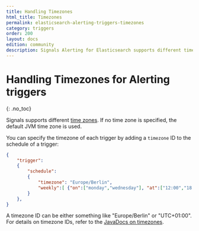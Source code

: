 ```yaml
---
title: Handling Timezones
html_title: Timezones
permalink: elasticsearch-alerting-triggers-timezones
category: triggers
order: 200
layout: docs
edition: community
description: Signals Alerting for Elasticsearch supports different timezones for triggers that control when a watch is executed.
---
```


<!--- Copyright 2020 floragunn GmbH -->

# Handling Timezones for Alerting triggers
{: .no_toc}

Signals supports different [time zones](triggers_timezones.md). If no time zone is specified, the default JVM time zone is used.

You can specify the timezone of each trigger by adding a `timezone` ID  to the schedule of a trigger:

```json
{
    "trigger":
    {
        "schedule":
        {
            "timezone": "Europe/Berlin",
            "weekly":[ {"on":["monday","wednesday"], "at":["12:00","18:00"]} ]
        }
    },
}
```

A timezone ID can be either something like "Europe/Berlin" or "UTC+01:00". For details on timezone IDs, refer to the [JavaDocs on timezones](https://docs.oracle.com/javase/8/docs/api/java/time/ZoneId.html).
